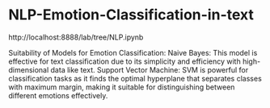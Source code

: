 # NLP-Emotion-Classification-in-text
http://localhost:8888/lab/tree/NLP.ipynb

Suitability of Models for Emotion Classification:
Naive Bayes: This model is effective for text classification due to its simplicity and efficiency with high-dimensional data like text.
Support Vector Machine: SVM is powerful for classification tasks as it finds the optimal hyperplane that separates classes with maximum margin, making it suitable for distinguishing between different emotions effectively.
